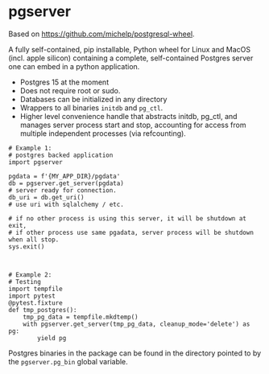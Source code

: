 # pgserver

Based on https://github.com/michelp/postgresql-wheel.

A fully self-contained, pip installable,
Python wheel for Linux and MacOS (incl. apple silicon) 
containing a complete, self-contained Postgres server 
one can embed in a python application.

* Postgres 15 at the moment
* Does not require root or sudo.
* Databases can be initialized in any directory
* Wrappers to all binaries `initdb` and `pg_ctl`.
* Higher level convenience handle that abstracts 
    initdb, pg_ctl, and manages server process start and stop, accounting for 
 access from multiple independent processes (via refcounting).

```
# Example 1: 
# postgres backed application
import pgserver

pgdata = f'{MY_APP_DIR}/pgdata'
db = pgserver.get_server(pgdata)
# server ready for connection.
db_uri = db.get_uri()
# use uri with sqlalchemy / etc.

# if no other process is using this server, it will be shutdown at exit,
# if other process use same pgadata, server process will be shutdown when all stop.
sys.exit()



# Example 2:  
# Testing
import tempfile
import pytest
@pytest.fixture
def tmp_postgres():
    tmp_pg_data = tempfile.mkdtemp()
    with pgserver.get_server(tmp_pg_data, cleanup_mode='delete') as pg:
        yield pg

```

Postgres binaries in the package can be found in the directory pointed
to by the `pgserver.pg_bin` global variable. 
